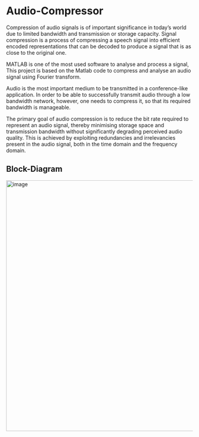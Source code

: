 # Audio-Compressor

Compression of audio signals is of important significance in today’s world due to
limited bandwidth and transmission or storage capacity. Signal compression is a process
of compressing a speech signal into efficient encoded representations that can be
decoded to produce a signal that is as close to the original one.

MATLAB is one of the most used software to analyse and process a signal, This
project is based on the Matlab code to compress and analyse an audio signal using
Fourier transform.

Audio is the most important medium to be transmitted in a conference-like
application. In order to be able to successfully transmit audio through a low
bandwidth network, however, one needs to compress it, so that its required bandwidth
is manageable.

The primary goal of audio compression is to reduce the bit rate required to
represent an audio signal, thereby minimising storage space and transmission
bandwidth without significantly degrading perceived audio quality. This is achieved by
exploiting redundancies and irrelevancies present in the audio signal, both in the time
domain and the frequency domain.

## Block-Diagram


<img width="675" alt="image" src="https://github.com/Sk-rocks/Audio-Compressor/assets/108253090/4dcfc18a-2c79-4c37-bd97-94d6ea6784fa">

